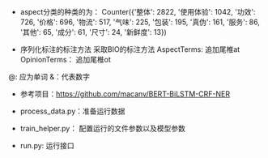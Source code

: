 - aspect分类的种类的为：
Counter({'整体': 2822, '使用体验': 1042, '功效': 726, '价格': 696, '物流': 517, '气味': 225, '包装': 195, '真伪': 161, '服务': 86, '其他': 65, '成分': 61, '尺寸': 24, '新鲜度': 13})

- 序列化标注的标注方法
采取BIO的标注方法
AspectTerms: 追加尾椎at
OpinionTerms： 追加尾椎ot

@: 应为单词
&：代表数字

- 参考项目：https://github.com/macanv/BERT-BiLSTM-CRF-NER

- process_data.py：准备运行数据

- train_helper.py： 配置运行的文件参数以及模型参数

- run.py: 运行接口